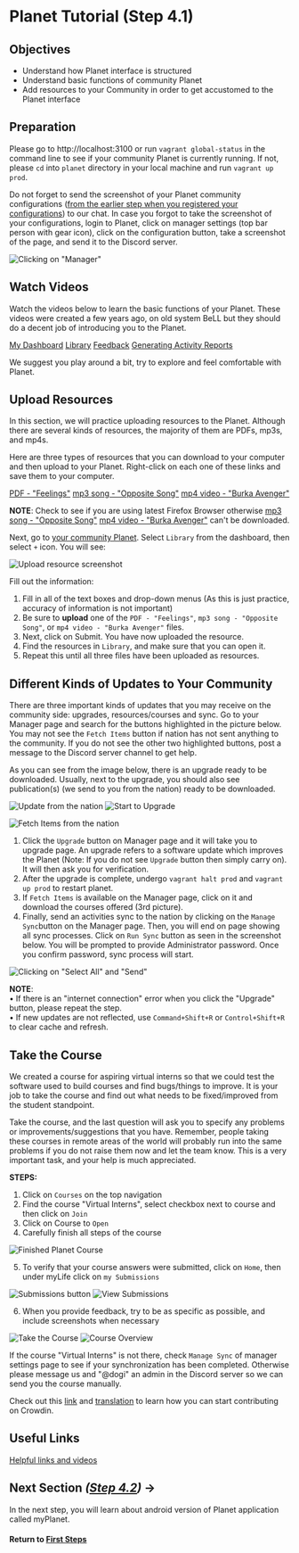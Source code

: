 ﻿# Planet Tutorial (Step 4.1)

## Objectives

* Understand how Planet interface is structured
* Understand basic functions of community Planet
* Add resources to your Community in order to get accustomed to the Planet interface

## Preparation
Please go to http://localhost:3100 or run `vagrant global-status` in the command line to see if your community Planet is currently running. If not, please `cd` into `planet` directory in your local machine and run `vagrant up prod`.

Do not forget to send the screenshot of your Planet community configurations ([from the earlier step when you registered your configurations](vi-planet-configurations.md)) to our chat. In case you forgot to take the screenshot of your configurations, login to Planet, click on manager settings (top bar person with gear icon), click on the configuration button, take a screenshot of the page, and send it to the Discord server.

![Clicking on "Manager"](images/edit-vi-nation-manager.png "Dashboard in your localhost")

## Watch Videos

Watch the videos below to learn the basic functions of your Planet. These videos were created a few years ago, on old system BeLL but they should do a decent job of introducing you to the Planet.

[My Dashboard](movies/vi-mydashboard.mp4)
[Library](movies/vi-library.mp4)
[Feedback](movies/vi-feedback.mp4)
[Generating Activity Reports](movies/vi-generatingactivityreports.mp4)

We suggest you play around a bit, try to explore and feel comfortable with Planet.

## Upload Resources

In this section, we will practice uploading resources to the Planet. Although there are several kinds of resources, the majority of them are PDFs, mp3s, and mp4s.

Here are three types of resources that you can download to your computer and then upload to your Planet. Right-click on each one of these links and save them to your computer.

[PDF - "Feelings"](pdf/vi-feelings.pdf)
[mp3 song - "Opposite Song"](music/vi-oppositesong.mp3)
[mp4 video - "Burka Avenger"](movies/vi-burkaavenger.mp4)

**NOTE**: Check to see if you are using latest Firefox Browser otherwise [mp3 song - "Opposite Song"](music/vi-oppositesong.mp3) [mp4 video - "Burka Avenger"](movies/vi-burkaavenger.mp4) can't be downloaded.

Next, go to [your community Planet](http://localhost:3100). Select `Library` from the dashboard, then select `+` icon. You will see:

![Upload resource screenshot](images/vi-add-new-resource.png)

Fill out the information:

1. Fill in all of the text boxes and drop-down menus (As this is just practice, accuracy of information is not important)
2. Be sure to **upload** one of the `PDF - "Feelings"`, `mp3 song - "Opposite Song"`, or `mp4 video - "Burka Avenger"` files.
3. Next, click on Submit. You have now uploaded the resource.
4. Find the resources in `Library`, and make sure that you can open it.
5. Repeat this until all three files have been uploaded as resources.

## Different Kinds of Updates to Your Community

There are three important kinds of updates that you may receive on the community side: upgrades, resources/courses and sync. Go to your Manager page and search for the buttons highlighted in the picture below. You may not see the `Fetch Items` button if nation has not sent anything to the community. If you do not see the other two highlighted buttons, post a message to the Discord server channel to get help.

As you can see from the image below, there is an upgrade ready to be downloaded. Usually, next to the upgrade, you should also see publication(s) (we send to you from the nation) ready to be downloaded.

![Update from the nation](images/vi-planet-upgrade.png "Manager Dashboard in your localhost")
![Start to Upgrade](images/vi-start-upgrade.png "Start Upgrade")

![Fetch Items from the nation](images/vi-planet-fetch-items.png "Manager Dashboard in your localhost")

1. Click the `Upgrade` button on Manager page and it will take you to upgrade page. An upgrade refers to a software update which improves the Planet (Note: If you do not see `Upgrade` button then simply carry on). It will then ask you for verification.
2. After the upgrade is complete, undergo `vagrant halt prod` and `vagrant up prod` to restart planet.
3. If `Fetch Items` is available on the Manager page, click on it and download the courses offered (3rd picture).
4. Finally, send an activities sync to the nation by clicking on the `Manage Sync`button on the Manager page. Then, you will end on page showing all sync processes. Click on `Run Sync` button as seen in the screenshot below. You will be prompted to provide Administrator password. Once you confirm password, sync process will start.

![Clicking on "Select All" and "Send"](images/vi-nation-sync-send.png "Community Manage Page in your localhost")


**NOTE**:  
• If there is an "internet connection" error when you click the "Upgrade" button, please repeat the step.  
• If new updates are not reflected, use `Command+Shift+R` or `Control+Shift+R` to clear cache and refresh.

## Take the Course

We created a course for aspiring virtual interns so that we could test the software used to build courses and find bugs/things to improve. It is your job to take the course and find out what needs to be fixed/improved from the student standpoint.

Take the course, and the last question will ask you to specify any problems or improvements/suggestions that you have. Remember, people taking these courses in remote areas of the world will probably run into the same problems if you do not raise them now and let the team know. This is a very important task, and your help is much appreciated.

**STEPS:**

1. Click on `Courses` on the top navigation
2. Find the course "Virtual Interns", select checkbox next to course and then click on `Join`
3. Click on Course to `Open`
4. Carefully finish all steps of the course

  ![Finished Planet Course](images/vi-planet-course.jpg)

5. To verify that your course answers were submitted, click on `Home`, then under myLife click on `my Submissions`

  ![Submissions button](images/vi-planet-submissions-button.png)
  ![View Submissions](images/vi-planet-submissions.png)

6. When you provide feedback, try to be as specific as possible, and include screenshots when necessary

![Take the Course](images/vi-take-the-course.png)
![Course Overview](images/vi-course-view.png)

If the course "Virtual Interns" is not there, check `Manage Sync` of manager settings page to see if your synchronization has been completed. Otherwise please message us and "@dogi" an admin in the Discord server so we can send you the course manually.

Check out this [link](https://crowdin.com/page/tour#tab_translators) and [translation](https://open-learning-exchange.github.io/#!pages/translators/la-introduction.md) to learn how you can start contributing on Crowdin.   

## Useful Links

[Helpful links and videos](vi-faq.md#Helpful_Links)

## Next Section _([Step 4.2](vi-myplanet.md))_ **→**

In the next step, you will learn about android version of Planet application called myPlanet.

#### Return to [First Steps](vi-first-steps.md#Step_4_-_Planet_and_myPlanet_Tutorial)
